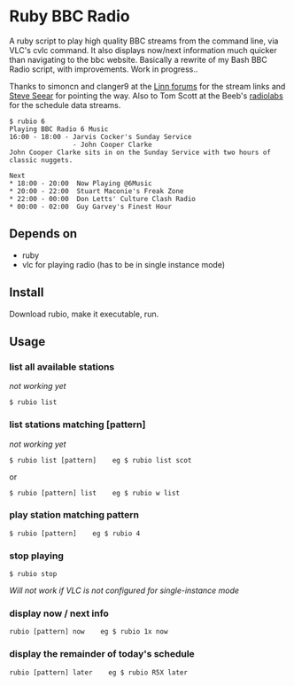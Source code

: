 # Ruby BBC Radio

A ruby script to play high quality BBC streams from the command line, via VLC's cvlc command.
It also displays now/next information much quicker than navigating to the bbc website.
Basically a rewrite of my Bash BBC Radio script, with improvements.
Work in progress..

Thanks to simoncn and clanger9 at the [Linn forums](http://forums.linn.co.uk/bb/showthread.php?tid=29518&pid=348776#pid348776 "MinimStreamer") for the stream links and [Steve Seear](http://steveseear.org/high-quality-bbc-radio-streams/ "Steve Seear") for pointing the way. Also to Tom Scott at the Beeb's [radiolabs](http://www.bbc.co.uk/blogs/radiolabs/2008/05/helping_machines_play_with_pro.shtml "radiolabs") for the schedule data streams.

    $ rubio 6
    Playing BBC Radio 6 Music
    16:00 - 18:00 - Jarvis Cocker's Sunday Service
                    - John Cooper Clarke
    John Cooper Clarke sits in on the Sunday Service with two hours of classic nuggets.
    
    Next
    * 18:00 - 20:00  Now Playing @6Music
    * 20:00 - 22:00  Stuart Maconie's Freak Zone
    * 22:00 - 00:00  Don Letts' Culture Clash Radio
    * 00:00 - 02:00  Guy Garvey's Finest Hour
    

## Depends on
+ ruby
+ vlc for playing radio (has to be in single instance mode)

## Install
Download rubio, make it executable, run.

## Usage
### list all available stations
*not working yet*

    $ rubio list

### list stations matching [pattern]
*not working yet*

    $ rubio list [pattern]    eg $ rubio list scot

or

    $ rubio [pattern] list    eg $ rubio w list

### play station matching pattern
    $ rubio [pattern]    eg $ rubio 4

### stop playing
    $ rubio stop
*Will not work if VLC is not configured for single-instance mode*

### display now / next info
    rubio [pattern] now    eg $ rubio 1x now

### display the remainder of today's schedule
    rubio [pattern] later    eg $ rubio R5X later
